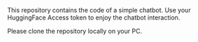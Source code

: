 This repository contains the code of a simple chatbot. Use your HuggingFace Access token to enjoy the chatbot interaction.

Please clone the repository locally on your PC.
